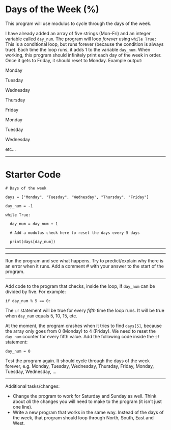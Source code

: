 # Days of the Week (%)

This program will use modulus to cycle through the days of the week.

I have already added an array of five strings (Mon-Fri) and an integer variable called `day_num`. The program will loop *forever* using `while True:` This is a conditional loop, but runs forever (because the condition is always true). Each time the loop runs, it adds 1 to the variable `day_num`. When working, this program should infinitely print each day of the week in order. Once it gets to Friday, it should reset to Monday. Example output:

Monday

Tuesday

Wednesday

Thursday

Friday

Monday

Tuesday

Wednesday

etc...

---

# Starter Code

```
# Days of the week

days = ["Monday", "Tuesday", "Wednesday", "Thursday", "Friday"]

day_num = -1

while True:
  
  day_num = day_num + 1

  # Add a modulus check here to reset the days every 5 days
  
  print(days[day_num])

```

---

---
Run the program and see what happens. Try to predict/explain why there is an error when it runs. Add a comment # with your answer to the start of the program.

---
Add code to the program that checks, inside the loop, if `day_num` can be divided by five. For example:

`if day_num % 5 == 0:`

The `if` statement will be true for every *fifth* time the loop runs. It will be true when `day_num` equals 5, 10, 15, etc.

At the moment, the program crashes when it tries to find `days[5]`, because the array only goes from 0 (Monday) to 4 (Friday). We need to reset the `day_num` counter for every fifth value. Add the following code inside the `if` statement:

`day_num = 0`

Test the program again. It should cycle through the days of the week forever, e.g. Monday, Tuesday, Wednesday, Thursday, Friday, Monday, Tuesday, Wednesday, ...

---
Additional tasks/changes:
* Change the program to work for Saturday and Sunday as well. Think about *all* the changes you will need to make to the program (it isn't just one line).
* Write a new program that works in the same way. Instead of the days of the week, that program should loop through North, South, East and West.
